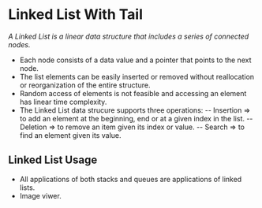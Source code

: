 # Linked List With Tail

_A Linked List is a linear data structure that includes a series of connected nodes._

- Each node consists of a data value and a pointer that points to the next node.
- The list elements can be easily inserted or removed without reallocation or reorganization of the entire structure.
- Random access of elements is not feasible and accessing an element has linear time complexity.
- The Linked List data strucure supports three operations:
  -- Insertion => to add an element at the beginning, end or at a given index in the list.
  -- Deletion  => to remove an item given its index or value.
  -- Search    => to find an element given its value.

## Linked List Usage

- All applications of both stacks and queues are applications of linked lists.
- Image viwer.
